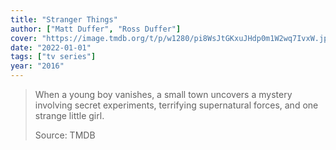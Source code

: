 ```yaml
---
title: "Stranger Things"
author: ["Matt Duffer", "Ross Duffer"]
cover: "https://image.tmdb.org/t/p/w1280/pi8WsJtGKxuJHdp0m1W2wq7IvxW.jpg"
date: "2022-01-01"
tags: ["tv series"]
year: "2016"
---
```


> When a young boy vanishes, a small town uncovers a mystery involving secret experiments, terrifying supernatural forces, and one strange little girl.
>
> Source: TMDB
